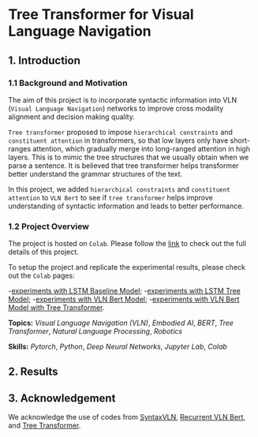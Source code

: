 # Tree Transformer for Visual Language Navigation

## 1. Introduction

### 1.1 Background and Motivation

The aim of this project is to incorporate syntactic information into VLN (`Visual Language Navigation`) networks to improve cross modality alignment and decision making quality.

`Tree transformer` proposed to impose `hierarchical constraints` and `constituent attention` in transformers, so that low layers only have short-ranges attention, which gradually merge into long-ranged attention in high layers. This is to mimic the tree structures that we usually obtain when we parse a sentence. It is believed that tree transformer helps transformer better understand the grammar structures of the text.

In this project, we added `hierarchical constraints` and `constituent attention` to `VLN Bert` to see if `tree transformer` helps improve understanding of syntactic information and leads to better performance.

### 1.2 Project Overview

The project is hosted on `Colab`. Please follow the [link](https://drive.google.com/drive/folders/11PMBFEDVkjrm4O2td1NitIy0Z41TFcSh?usp=sharing) to check out the full details of this project.

To setup the project and replicate the experimental results, please check out the `Colab` pages: 

-[experiments with LSTM Baseline Model](https://colab.research.google.com/drive/1ii_f83InJxKFnvwDk3n0w8eNeEulwv83?usp=sharing);
-[experiments with LSTM Tree Model](https://colab.research.google.com/drive/1u_vp1ye6PqmSCn7WsZT5uW3_-2PV7KBW?usp=sharing);
-[experiments with VLN Bert Model](https://colab.research.google.com/drive/1zdbEnWL8yf7YFZpsNqNtYsdCXYLTTSWU?usp=sharing);
-[experiments with VLN Bert Model with Tree Transformer](https://colab.research.google.com/drive/1i0L6nzryegeVfYneaiRTM_JblJ65DWhk?usp=sharing).

**Topics:** _Visual Language Navigation (VLN)_, _Embodied AI_, _BERT_, _Tree Transformer_, _Natural Language Processing_, _Robotics_

**Skills:** _Pytorch_, _Python_, _Deep Neural Networks_, _Jupyter Lab_, _Colab_

## 2. Results

## 3. Acknowledgement

We acknowledge the use of codes from [SyntaxVLN](https://github.com/jialuli-luka/SyntaxVLN), [Recurrent VLN Bert](https://github.com/YicongHong/Recurrent-VLN-BERT), and [Tree Transformer](https://github.com/yaushian/Tree-Transformer).
